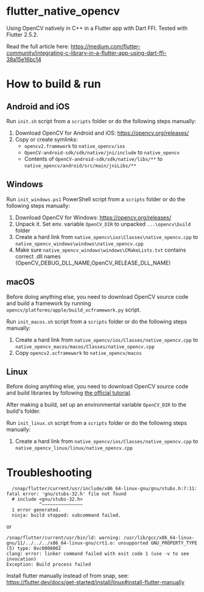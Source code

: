 # flutter_native_opencv
Using OpenCV natively in C++ in a Flutter app with Dart FFI. Tested with Flutter 2.5.2.

Read the full article here: https://medium.com/flutter-community/integrating-c-library-in-a-flutter-app-using-dart-ffi-38a15e16bc14

# How to build & run

## Android and iOS

Run `init.sh` script from a `scripts` folder or do the following steps manually:

1. Download OpenCV for Android and iOS: https://opencv.org/releases/
2. Copy or create symlinks:
   - `opencv2.framework` to `native_opencv/ios`
   - `OpenCV-android-sdk/sdk/native/jni/include` to `native_opencv`
   - Contents of `OpenCV-android-sdk/sdk/native/libs/**` to `native_opencv/android/src/main/jniLibs/**`

## Windows

Run `init_windows.ps1` PowerShell script from a `scripts` folder or do the following steps manually:

1. Download OpenCV for Windows: https://opencv.org/releases/
2. Unpack it. Set env. variable `OpenCV_DIR` to unpacked `...\opencv\build` folder
3. Create a hard link from `native_opencv\ios\Classes\native_opencv.cpp` to `native_opencv_windows\windows\native_opencv.cpp`
4. Make sure `native_opencv_windows\windows\CMakeLists.txt` contains correct .dll names (OpenCV_DEBUG_DLL_NAME,OpenCV_RELEASE_DLL_NAME)

## macOS

Before doing anything else, you need to download OpenCV source code and 
build a framework by running `opencv/platforms/apple/build_xcframework.py` script.

Run `init_macos.sh` script from a `scripts` folder or do the following steps manually:

1. Create a hard link from `native_opencv/ios/Classes/native_opencv.cpp` to `native_opencv_macos/macos/Classes/native_opencv.cpp`
2. Copy `opencv2.xcframework` to `native_opencv/macos`

## Linux

Before doing anything else, you need to download OpenCV source code and
build libraries by following [the official tutorial](https://docs.opencv.org/master/d7/d9f/tutorial_linux_install.html).

After making a build, set up an environmental variable `OpenCV_DIR` to the build's folder.

Run `init_linux.sh` script from a `scripts` folder or do the following steps manually:

1. Create a hard link from `native_opencv/ios/Classes/native_opencv.cpp` to `native_opencv_linux/linux/native_opencv.cpp`

# Troubleshooting

```
  /snap/flutter/current/usr/include/x86_64-linux-gnu/gnu/stubs.h:7:11: fatal error: 'gnu/stubs-32.h' file not found
  # include <gnu/stubs-32.h>
            ^~~~~~~~~~~~~~~~
  1 error generated.
  ninja: build stopped: subcommand failed.
```
or
```
/snap/flutter/current/usr/bin/ld: warning: /usr/lib/gcc/x86_64-linux-gnu/11/../../../x86_64-linux-gnu/crt1.o: unsupported GNU_PROPERTY_TYPE (5) type: 0xc0008002
clang: error: linker command failed with exit code 1 (use -v to see invocation)
Exception: Build process failed
```

Install flutter manually instead of from snap, see: https://flutter.dev/docs/get-started/install/linux#install-flutter-manually